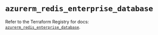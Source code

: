 # `azurerm_redis_enterprise_database`

Refer to the Terraform Registry for docs: [`azurerm_redis_enterprise_database`](https://registry.terraform.io/providers/hashicorp/azurerm/4.15.0/docs/resources/redis_enterprise_database).
